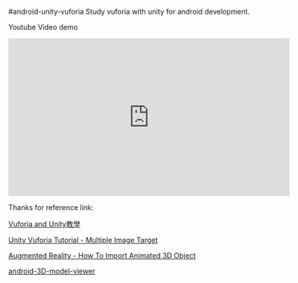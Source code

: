 #android-unity-vuforia
Study vuforia with unity for android development.

Youtube Video demo

<iframe width="560" height="315" src="https://www.youtube.com/embed/uYDDgumH8Xs" frameborder="0" allow="autoplay; encrypted-media" allowfullscreen></iframe>

Thanks for reference link:

[Vuforia and Unity教學](https://www.youtube.com/watch?v=bBBX4IWO-TY)

[Unity Vuforia Tutorial - Multiple Image Target
](https://www.youtube.com/watch?v=QsbvBaJdCIY)

[Augmented Reality - How To Import Animated 3D Object
](https://www.youtube.com/watch?v=FiCJDJa5Wbs)

[android-3D-model-viewer](https://github.com/andresoviedo/android-3D-model-viewer)